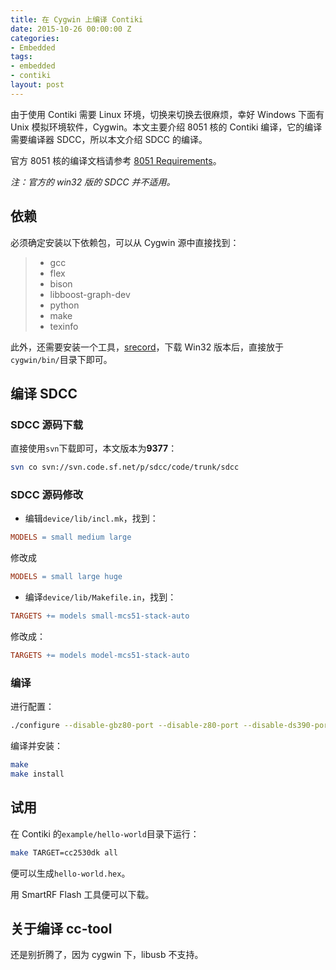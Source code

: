 ```yaml
---
title: 在 Cygwin 上编译 Contiki
date: 2015-10-26 00:00:00 Z
categories:
- Embedded
tags:
- embedded
- contiki
layout: post
---
```


由于使用 Contiki 需要 Linux 环境，切换来切换去很麻烦，幸好 Windows 下面有 Unix 模拟环境软件，Cygwin。本文主要介绍 8051 核的 Contiki 编译，它的编译需要编译器 SDCC，所以本文介绍 SDCC 的编译。

<!--more-->

官方 8051 核的编译文档请参考 [8051 Requirements](https://github.com/contiki-os/contiki/wiki/8051-Requirements)。

*注：官方的 win32 版的 SDCC 并不适用。*

## 依赖

必须确定安装以下依赖包，可以从 Cygwin 源中直接找到：

 > * gcc
 > * flex
 > * bison
 > * libboost-graph-dev
 > * python
 > * make
 > * texinfo

此外，还需要安装一个工具，[srecord](http://srecord.sourceforge.net/)，下载 Win32 版本后，直接放于`cygwin/bin/`目录下即可。

## 编译 SDCC

### SDCC 源码下载

直接使用`svn`下载即可，本文版本为**9377**：

```sh
svn co svn://svn.code.sf.net/p/sdcc/code/trunk/sdcc
```

### SDCC 源码修改

 * 编辑`device/lib/incl.mk`，找到：
 
 ```makefile
 MODELS = small medium large
 ```
 
 修改成
 
 ```makefile
 MODELS = small large huge
 ```
 
 * 编译`device/lib/Makefile.in`，找到：
 
 ```makefile
 TARGETS += models small-mcs51-stack-auto
 ```
 
 修改成：
 
 ```makefile
 TARGETS += models model-mcs51-stack-auto
 ```

### 编译

进行配置：

```sh
./configure --disable-gbz80-port --disable-z80-port --disable-ds390-port --disable-ds400-port --disable-pic14-port --disable-pic16-port --disable-hc08-port --disable-r2k-port --disable-z180-port --disable-sdcdb --disable-ucsim
```

编译并安装：

```sh
make
make install
```

## 试用

在 Contiki 的`example/hello-world`目录下运行：

```sh
make TARGET=cc2530dk all
```

便可以生成`hello-world.hex`。

用 SmartRF Flash 工具便可以下载。

## 关于编译 cc-tool

还是别折腾了，因为 cygwin 下，libusb 不支持。